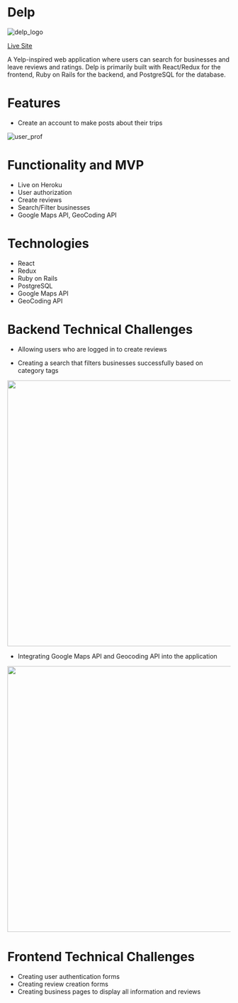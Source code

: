 # Delp

![delp_logo](https://i.imgur.com/JrsNpWu.png)

[Live Site](https://delp-app.herokuapp.com/#/)

A Yelp-inspired web application where users can search for businesses and leave reviews and ratings. Delp is primarily built with React/Redux for the frontend, Ruby on Rails for the backend, and PostgreSQL for the database.

# Features
* Create an account to make posts about their trips

![user_prof](https://media.giphy.com/media/IAi8uuDVMFoqGUxmyd/giphy.gif)


# Functionality and MVP
* Live on Heroku
* User authorization
* Create reviews
* Search/Filter businesses
* Google Maps API, GeoCoding API 

# Technologies
* React
* Redux
* Ruby on Rails
* PostgreSQL
* Google Maps API
* GeoCoding API

# Backend Technical Challenges
* Allowing users who are logged in to create reviews

* Creating a search that filters businesses successfully based on category tags
<img src="https://i.imgur.com/m6xvyDd.png" width="600">

* Integrating Google Maps API and Geocoding API into the application
<img src="https://i.imgur.com/Qs0RMHw.png" width="600">

# Frontend Technical Challenges
* Creating user authentication forms
* Creating review creation forms
* Creating business pages to display all information and reviews


